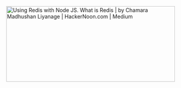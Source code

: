 <img src="https://miro.medium.com/max/604/0*ia_gKRqbfM5xyYDJ.jpg" jsaction="load:XAeZkd;" jsname="HiaYvf" class="n3VNCb KAlRDb" alt="Using Redis with Node JS. What is Redis | by Chamara Madhushan Liyanage |  HackerNoon.com | Medium" data-noaft="1" style="width: 450px; height: 201.159px; margin: 80.4705px 0px;">

